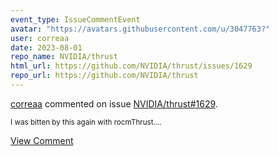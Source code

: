 ```yaml
---
event_type: IssueCommentEvent
avatar: "https://avatars.githubusercontent.com/u/3047763?"
user: correaa
date: 2023-08-01
repo_name: NVIDIA/thrust
html_url: https://github.com/NVIDIA/thrust/issues/1629
repo_url: https://github.com/NVIDIA/thrust
---
```


<a href='https://github.com/correaa' target='_blank'>correaa</a> commented on issue <a href='https://github.com/NVIDIA/thrust/issues/1629' target='_blank'>NVIDIA/thrust#1629</a>.

<small>I was bitten by this again with rocmThrust....</small>

<a href='https://github.com/NVIDIA/thrust/issues/1629' target='_blank'>View Comment</a>